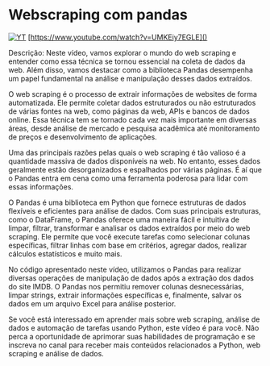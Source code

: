 # Webscraping com pandas

[![YT](https://i.ytimg.com/vi/UMKEiy7EGLE/maxresdefault.jpg)](https://www.youtube.com/watch?v=UMKEiy7EGLE)
[https://www.youtube.com/watch?v=UMKEiy7EGLE]()

Descrição: Neste vídeo, vamos explorar o mundo do web scraping e entender como essa técnica se tornou essencial na coleta de dados da web. Além disso, vamos destacar como a biblioteca Pandas desempenha um papel fundamental na análise e manipulação desses dados extraídos.

O web scraping é o processo de extrair informações de websites de forma automatizada. Ele permite coletar dados estruturados ou não estruturados de várias fontes na web, como páginas da web, APIs e bancos de dados online. Essa técnica tem se tornado cada vez mais importante em diversas áreas, desde análise de mercado e pesquisa acadêmica até monitoramento de preços e desenvolvimento de aplicações.

Uma das principais razões pelas quais o web scraping é tão valioso é a quantidade massiva de dados disponíveis na web. No entanto, esses dados geralmente estão desorganizados e espalhados por várias páginas. É aí que o Pandas entra em cena como uma ferramenta poderosa para lidar com essas informações.

O Pandas é uma biblioteca em Python que fornece estruturas de dados flexíveis e eficientes para análise de dados. Com suas principais estruturas, como o DataFrame, o Pandas oferece uma maneira fácil e intuitiva de limpar, filtrar, transformar e analisar os dados extraídos por meio do web scraping. Ele permite que você execute tarefas como selecionar colunas específicas, filtrar linhas com base em critérios, agregar dados, realizar cálculos estatísticos e muito mais.

No código apresentado neste vídeo, utilizamos o Pandas para realizar diversas operações de manipulação de dados após a extração dos dados do site IMDB. O Pandas nos permitiu remover colunas desnecessárias, limpar strings, extrair informações específicas e, finalmente, salvar os dados em um arquivo Excel para análise posterior.

Se você está interessado em aprender mais sobre web scraping, análise de dados e automação de tarefas usando Python, este vídeo é para você. Não perca a oportunidade de aprimorar suas habilidades de programação e se inscreva no canal para receber mais conteúdos relacionados a Python, web scraping e análise de dados.

